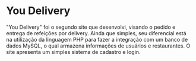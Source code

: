 # You Delivery
"You Delivery" foi o segundo site que desenvolvi, visando o pedido e entrega de refeições por delivery. Ainda que simples, seu diferencial está na utilização da linguagem PHP para fazer a integração com um banco de dados MySQL, o qual armazena informações de usuários e restaurantes. O site apresenta um simples sistema de cadastro e login.
